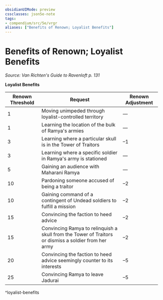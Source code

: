 ```yaml
---
obsidianUIMode: preview
cssclasses: json5e-note
tags:
- compendium/src/5e/vrgr
aliases: ["Benefits of Renown; Loyalist Benefits"]
---
```

# Benefits of Renown; Loyalist Benefits
*Source: Van Richten's Guide to Ravenloft p. 131* 

**Loyalist Benefits**

| Renown Threshold | Request | Renown Adjustment |
|------------------|---------|-------------------|
| 1 | Moving unimpeded through loyalist-controlled territory | — |
| 1 | Learning the location of the bulk of Ramya's armies | — |
| 3 | Learning where a particular skull is in the Tower of Traitors | –1 |
| 3 | Learning where a specific soldier in Ramya's army is stationed | — |
| 5 | Gaining an audience with Maharani Ramya | — |
| 10 | Pardoning someone accused of being a traitor | –2 |
| 10 | Gaining command of a contingent of Undead soldiers to fulfill a mission | –2 |
| 15 | Convincing the faction to heed advice | –2 |
| 15 | Convincing Ramya to relinquish a skull from the Tower of Traitors or dismiss a soldier from her army | –2 |
| 20 | Convincing the faction to heed advice seemingly counter to its interests | –5 |
| 25 | Convincing Ramya to leave Jadurai | –5 |
^loyalist-benefits